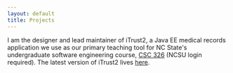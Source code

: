 ```yaml
---
layout: default
title: Projects
---
```


I am the designer and lead maintainer of iTrust2, a Java EE medical records application we use as our primary teaching tool for NC State's undergraduate software engineering course, [CSC 326](https://pages.github.ncsu.edu/engr-csc326-staff/326-course-page/) (NCSU login required).  The latest version of iTrust2 lives [here](https://github.com/ncsu-csc326/iTrust2).